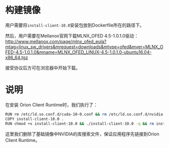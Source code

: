 # 构建镜像
用户需要将`install-client-10.0`安装包放到Dockerfile所在的路径下。

然后，用户需要在Mellanox官网下载MLNX_OFED 4.5-1.0.1.0驱动：
http://www.mellanox.com/page/mlnx_ofed_eula?mtag=linux_sw_drivers&mrequest=downloads&mtype=ofed&mver=MLNX_OFED-4.5-1.0.1.0&mname=MLNX_OFED_LINUX-4.5-1.0.1.0-ubuntu16.04-x86_64.tgz

接受协议后方可在浏览器中开始下载。

# 说明

在安装 Orion Client Runtime时，我们执行了：

```bash
RUN rm /etc/ld.so.conf.d/cuda-10-0.conf && rm /etc/ld.so.conf.d/nvidia.conf
COPY install-client-10.0 .
RUN chmod +x install-client-10.0 && ./install-client-10.0 -q && rm install-client-10.0
```

这里我们删除了基础镜像中NVIDIA的库搜索文件，保证应用程序先链接到Orion Client Runtime。
